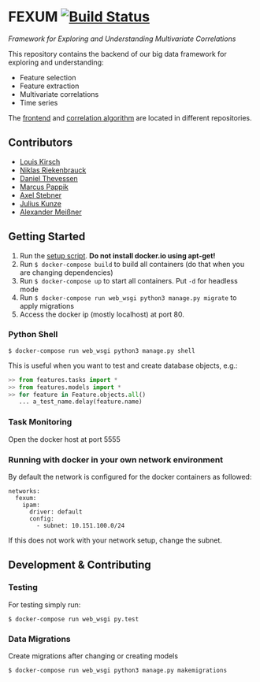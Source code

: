 # FEXUM [![Build Status](https://travis-ci.org/KDD-OpenSource/fexum.svg?branch=master)](https://travis-ci.org/KDD-OpenSource/fexum)
_Framework for Exploring and Understanding Multivariate Correlations_

This repository contains the backend of our big data framework for exploring and understanding:
- Feature selection
- Feature extraction
- Multivariate correlations
- Time series

The [frontend](https://github.com/KDD-OpenSource/fexum-frontend) and
[correlation algorithm](https://github.com/KDD-OpenSource/fexum-hics)
are located in different repositories.

## Contributors
* [Louis Kirsch](https://github.com/timediv)
* [Niklas Riekenbrauck](https://github.com/nikriek)
* [Daniel Thevessen](https://github.com/danthe96)
* [Marcus Pappik](https://github.com/marcuspappik)
* [Axel Stebner](https://github.com/xasetl)
* [Julius Kunze](https://github.com/JuliusKunze)
* [Alexander Meißner](https://github.com/Lichtso)

## Getting Started
1. Run the [setup script](deployment/ubuntu-setup.sh). **Do not install docker.io using apt-get!**
2. Run `$ docker-compose build` to build all containers (do that when you are changing dependencies)
3. Run `$ docker-compose up` to start all containers. Put `-d` for headless mode
4. Run `$ docker-compose run web_wsgi python3 manage.py migrate` to apply migrations
5. Access the docker ip (mostly localhost) at port 80.

### Python Shell
```shell
$ docker-compose run web_wsgi python3 manage.py shell
```
This is useful when you want to test and create database objects, e.g.:
```python
>> from features.tasks import *
>> from features.models import *
>> for feature in Feature.objects.all() 
   ... a_test_name.delay(feature.name)
```

### Task Monitoring
Open the docker host at port 5555

### Running with docker in your own network environment

By default the network is configured for the docker containers as followed:
```
networks:
  fexum:
    ipam:
      driver: default
      config:
        - subnet: 10.151.100.0/24
```
If this does not work with your network setup, change the subnet.

## Development & Contributing

### Testing
For testing simply run:
```shell
$ docker-compose run web_wsgi py.test
```

### Data Migrations
Create migrations after changing or creating models
```shell
$ docker-compose run web_wsgi python3 manage.py makemigrations
```
